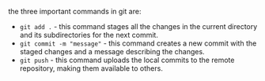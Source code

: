 the three important commands in git are:
- `git add .` - this command stages all the changes in the current directory and its subdirectories for the next commit.
- `git commit -m "message"` - this command creates a new commit with the staged changes and a message describing the changes.
- `git push` - this command uploads the local commits to the remote repository, making them available to others.